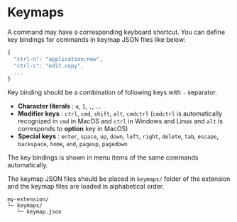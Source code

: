 # Keymaps

A command may have a corresponding keyboard shortcut. You can define key bindings for commands in keymap JSON files like below:

```javascript
{
  "ctrl-n": "application:new",
  "ctrl-c": "edit.copy",
  ...
}
```

Key binding should be a combination of following keys with `-` separator.

* **Character literals** : `a`, `1`, `,`, ...
* **Modifier keys** : `ctrl`, `cmd`, `shift`, `alt`, `cmdctrl` \(`cmdctrl` is automatically recognized in `cmd` in MacOS and `ctrl` in Windows and Linux and `alt` is corresponds to **option** key in MacOS\)
* **Special keys** : `enter`, `space`, `up`, `down`, `left`, `right`, `delete`, `tab`, `escape`, `backspace`, `home`, `end`, `pageup`, `pagedown`

The key bindings is shown in menu items of the same commands automatically.

The keymap JSON files should be placed in `keymaps/` folder of the extension and the keymap files are loaded in alphabetical order.

```text
my-extension/
└─ keymaps/
   └─ keymap.json
```

